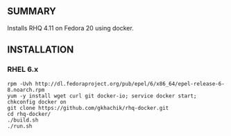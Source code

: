 ## SUMMARY
Installs RHQ 4.11 on Fedora 20 using docker.

## INSTALLATION

### RHEL 6.x
```
rpm -Uvh http://dl.fedoraproject.org/pub/epel/6/x86_64/epel-release-6-8.noarch.rpm
yum -y install wget curl git docker-io; service docker start; chkconfig docker on
git clone https://github.com/gkhachik/rhq-docker.git
cd rhq-docker/
./build.sh
./run.sh
```

